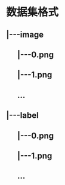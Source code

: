 # 数据集格式
## |---image
## &nbsp;&nbsp;&nbsp;&nbsp;&nbsp;&nbsp;|---0.png
## &nbsp;&nbsp;&nbsp;&nbsp;&nbsp;&nbsp;|---1.png
## &nbsp;&nbsp;&nbsp;&nbsp;&nbsp;&nbsp;...
## |---label
## &nbsp;&nbsp;&nbsp;&nbsp;&nbsp;&nbsp;|---0.png
## &nbsp;&nbsp;&nbsp;&nbsp;&nbsp;&nbsp;|---1.png
## &nbsp;&nbsp;&nbsp;&nbsp;&nbsp;&nbsp;...

